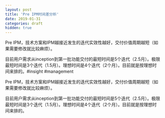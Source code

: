 ```yaml
---
layout: post
title: 'Pre IPM时间差分析'
date: 2019-01-31
categories: draft
hidden: true
---
```


Pre IPM，技术方案和IPM越接近发生的迭代实效性越好，交付价值周期越短（如果需要修改就比较麻烦）。

目前用户需求从inception到第一批功能交付的最短时间是5个迭代（2.5月）。极限最短时间是3个迭代（1.5月）。理想时间是4个迭代（2个月）。目前就是按理想时间来排的。#insight #management

Pre IPM，技术方案和IPM越接近发生的迭代实效性越好，交付价值周期越短（如果需要修改就比较麻烦）。

目前用户需求从inception到第一批功能交付的最短时间是5个迭代（2.5月）。极限最短时间是3个迭代（1.5月）。理想时间是4个迭代（2个月）。目前就是按理想时间来排的。